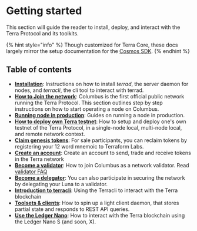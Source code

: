 # Getting started

This section will guide the reader to install, deploy, and interact with the Terra Protocol and its toolkits.


{% hint style="info" %}
Though customized for Terra Core, these docs largely mirror the setup documentation for the [Cosmos SDK](https://github.com/cosmos/cosmos-sdk/docs/).
{% endhint %}

## Table of contents

* [**Installation**](installation.md): Instructions on how to install _terrad_, the server daemon for nodes, and _terracli_, the cli tool to interact with terrad. 
* [**How to Join the network**](join-network.md): Columbus is the first official public network running the Terra Protocol. This section outlines step by step instructions on how to start operating a node on Columbus. 
* [**Running node in production**](production.md): Guides on running a node in production.
* [**How to deploy own Terra testnet**](deploy-testnet.md): How to setup and deploy one's own testnet of the Terra Protocol, in a single-node local, multi-node local, and remote network context. 
* [**Claim genesis tokens**](users.md#Redeem-Luna-from-the-sale): For sale participants, you can reclaim tokens by registering your 12 word mnemoic to Terraform Labs. 
* [**Create an account**](users.md#Creating-an-account): Create an account to send, trade and receive tokens in the Terra network 
* [**Become a validator**](validators.md): How to join Columbus as a network validator. Read [validator FAQ](../features/overview/)
* [**Become a delegator**](terracli.md#Bond-tokens): You can also participate in securing the network by delegating your Luna to a validator. 
* [**Introduction to terracli**](terracli.md): Using the Terracli to interact with the Terra blockchain
* [**Toolsets & clients**](light-client.md): How to spin up a light client daemon, that stores partial state and responds to REST API queries.
* [**Use the Ledger Nano**](ledger-nano-support.md): How to interact with the Terra blockchain using the Ledger Nano S (and soon, X). 
